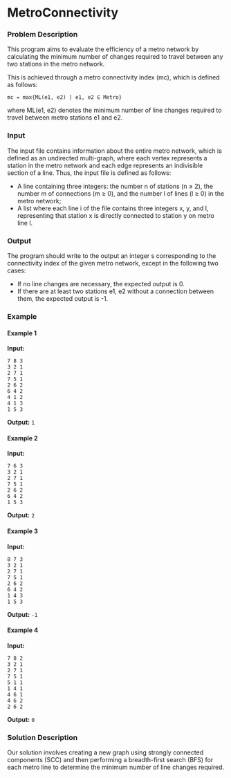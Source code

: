 # MetroConnectivity
### Problem Description
This program aims to evaluate the efficiency of a metro network by calculating the minimum number of changes required to travel between any two stations in the metro network.

This is achieved through a metro connectivity index (mc), which is defined as follows:
```
mc = max{ML(e1, e2) | e1, e2 ∈ Metro}
```
where ML(e1, e2) denotes the minimum number of line changes required to travel between metro stations e1 and e2.

### Input
The input file contains information about the entire metro network, which is defined as an undirected multi-graph, where each vertex represents a station in the metro network and each edge represents an indivisible section of a line. Thus, the input file is defined as follows:
- A line containing three integers: the number n of stations (n ≥ 2), the number m of connections (m ≥ 0), and the number l of lines (l ≥ 0) in the metro network;
- A list where each line i of the file contains three integers x, y, and l, representing that station x is directly connected to station y on metro line l.

### Output
The program should write to the output an integer s corresponding to the connectivity index of the given metro network, except in the following two cases:
- If no line changes are necessary, the expected output is 0.
- If there are at least two stations e1, e2 without a connection between them, the expected output is -1.

### Example
#### Example 1
**Input:**
```
7 8 3
3 2 1
2 7 1
7 5 1
2 6 2
6 4 2
4 1 2
4 1 3
1 5 3
```
**Output:**
`1`

#### Example 2
**Input:**
```
7 6 3
3 2 1
2 7 1
7 5 1
2 6 2
6 4 2
1 5 3
```
**Output:**
`2`

#### Example 3
**Input:**
```
8 7 3
3 2 1
2 7 1
7 5 1
2 6 2
6 4 2
1 4 3
1 5 3
```
**Output:**
`-1`

#### Example 4
**Input:**
```
7 8 2
3 2 1
2 7 1
7 5 1
5 1 1
1 4 1
4 6 1
4 6 2
2 6 2
```
**Output:**
`0`

### Solution Description
Our solution involves creating a new graph using strongly connected components (SCC) and then performing a breadth-first search (BFS) for each metro line to determine the minimum number of line changes required.
